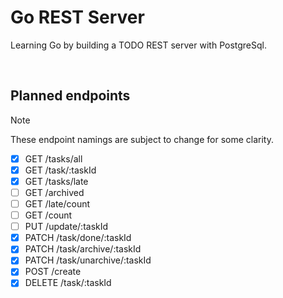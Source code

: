 # Go REST Server

Learning Go by building a TODO REST server with PostgreSql.

<br>

## Planned endpoints

> [!NOTE]
> These endpoint namings are subject to change for some clarity.

* [x] GET /tasks/all
* [x] GET /task/:taskId
* [x] GET /tasks/late
* [ ] GET /archived
* [ ] GET /late/count
* [ ] GET /count
* [ ] PUT /update/:taskId
* [x] PATCH /task/done/:taskId
* [x] PATCH /task/archive/:taskId
* [x] PATCH /task/unarchive/:taskId
* [x] POST /create
* [x] DELETE /task/:taskId
